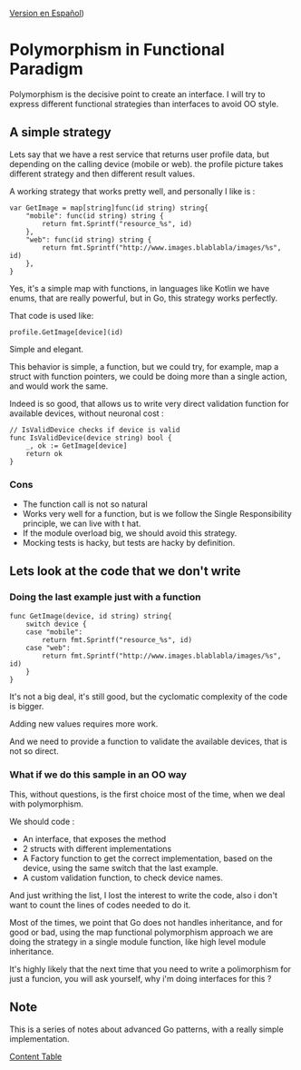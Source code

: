 [Version en Español](https://github.com/nmarsollier/go_functional_polimorfism/blob/main/README.md))

# Polymorphism in Functional Paradigm 

Polymorphism is the decisive point to create an interface. I will try to express different functional strategies than interfaces to avoid OO style.

## A simple strategy

Lets say that we have a rest service that returns user profile data, but depending on the calling device (mobile or web). the profile picture takes different strategy and then different result values.

A working strategy that works pretty well, and personally I like is :

```
var GetImage = map[string]func(id string) string{
	"mobile": func(id string) string {
		return fmt.Sprintf("resource_%s", id)
	},
	"web": func(id string) string {
		return fmt.Sprintf("http://www.images.blablabla/images/%s", id)
	},
}
```

Yes, it's a simple map with functions, in languages like Kotlin we have enums, that are really powerful, but in Go, this strategy works perfectly.

That code is used like:

```
profile.GetImage[device](id)
```

Simple and elegant.

This behavior is simple, a function, but we could try, for example, map a struct with function pointers, we could be doing more than a single action, and would work the same.

Indeed is so good, that allows us to write very direct validation function for available devices, without neuronal cost :

```
// IsValidDevice checks if device is valid
func IsValidDevice(device string) bool {
	_, ok := GetImage[device]
	return ok
}
```

### Cons

* The function call is not so natural
* Works very well for a function, but is we follow the Single Responsibility principle, we can live with t hat.
* If the module overload big, we should avoid this strategy.
* Mocking tests is hacky, but tests are hacky by definition.

## Lets look at the code that we don't write  

### Doing the last example just with a function

```
func GetImage(device, id string) string{
	switch device {
	case "mobile":
		return fmt.Sprintf("resource_%s", id)
	case "web":
		return fmt.Sprintf("http://www.images.blablabla/images/%s", id)
	}
}
```

It's not a big deal, it's still good, but the cyclomatic complexity of the code is bigger.

Adding new values requires more work.

And we need to provide a function to validate the available devices, that is not so direct.

### What if we do this sample in an OO way

This, without questions, is the first choice most of the time, when we deal with polymorphism.

We should code :

* An interface, that exposes the method
* 2 structs with different implementations
* A Factory function to get the correct implementation, based on the device, using the same switch that the last example. 
* A custom validation function, to check device names.

And just writhing the list, I lost the interest to write the code, also i don't want to count the lines of codes needed to do it.

Most of the times, we point that Go does not handles inheritance, and for good or bad, using the map functional polymorphism approach we are doing the strategy in a single module function, like high level module inheritance.

It's highly likely that the next time that you need to write a polimorphism for just a funcion, you will ask yourself, why i'm doing interfaces for this ?

## Note

This is a series of notes about advanced Go patterns, with a really simple implementation.

[Content Table](https://github.com/nmarsollier/go_index/blob/main/README_en.md)
